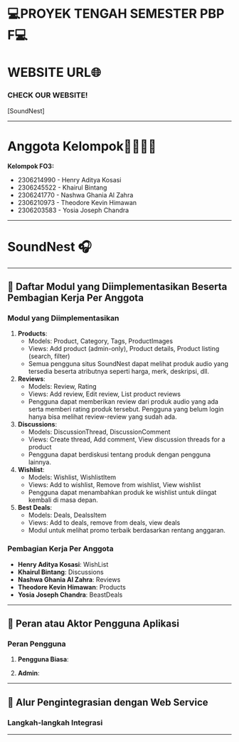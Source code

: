 # 💻PROYEK TENGAH SEMESTER PBP F💻

# WEBSITE URL🌐
### CHECK OUR WEBSITE!
[SoundNest]

---

# Anggota Kelompok👨‍💻👩‍💻
<b>Kelompok FO3:</b>
<ul>
    <li>2306214990	- Henry Aditya Kosasi</li>
    <li>2306245522	- Khairul Bintang</li>
    <li>2306241770	- Nashwa Ghania Al Zahra</li>
    <li>2306210973	- Theodore Kevin Himawan</li>
    <li>2306203583	- Yosia Joseph Chandra</li>
</ul>

---

# SoundNest 🎧
<div align="justify">

</div>

---

## 📂 Daftar Modul yang Diimplementasikan Beserta Pembagian Kerja Per Anggota
### Modul yang Diimplementasikan
1. **Products**:
   - Models: Product, Category, Tags, ProductImages
   - Views: Add product (admin-only), Product details, Product listing (search, filter)
   - Semua pengguna situs SoundNest dapat melihat produk audio yang tersedia beserta atributnya seperti harga, merk, deskripsi, dll.
2. **Reviews**:
   - Models: Review, Rating
   - Views: Add review, Edit review, List product reviews
   - Pengguna dapat memberikan review dari produk audio yang ada serta memberi rating produk tersebut. Pengguna yang belum login hanya bisa melihat review-review yang sudah ada.
3. **Discussions**:
   - Models: DiscussionThread, DiscussionComment
   - Views: Create thread, Add comment, View discussion threads for a product
   - Pengguna dapat berdiskusi tentang produk dengan pengguna lainnya.
4. **Wishlist**:
   - Models: Wishlist, WishlistItem
   - Views: Add to wishlist, Remove from wishlist, View wishlist
   - Pengguna dapat menambahkan produk ke wishlist untuk diingat kembali di masa depan.
5. **Best Deals**:
   - Models: Deals, DealssItem
   - Views: Add to deals, remove from deals, view deals
   - Modul untuk melihat promo terbaik berdasarkan rentang anggaran.

### Pembagian Kerja Per Anggota
- **Henry Aditya Kosasi**:
    WishList
- **Khairul Bintang**:
    Discussions
- **Nashwa Ghania Al Zahra**:
    Reviews
- **Theodore Kevin Himawan**:
    Products
- **Yosia Joseph Chandra**:
    BeastDeals
---

## 👥 Peran atau Aktor Pengguna Aplikasi
### Peran Pengguna
1. **Pengguna Biasa**:
  
2. **Admin**:


---

## 🔗 Alur Pengintegrasian dengan Web Service
### Langkah-langkah Integrasi

---
